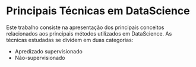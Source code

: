 # Principais Técnicas em DataScience

Este trabalho consiste na apresentação dos principais conceitos relacionados aos principais métodos utilizados em DataScience.
As técnicas estudadas se dividem em duas categorias:
  * Apredizado supervisionado
  * Não-supervisionado
